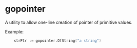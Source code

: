 # gopointer
A utility to allow one-line creation of pointer of primitive values.

Example:

```.go
    strPtr := gopointer.OfString("a string")
```
